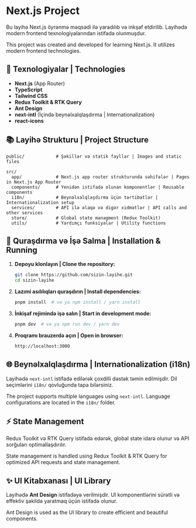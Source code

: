 # Next.js Project

Bu layihə Next.js öyrənmə məqsədi ilə yaradılıb və inkşaf etdirilib. Layihədə modern frontend texnologiyalarından istifadə olunmuşdur.

This project was created and developed for learning Next.js. It utilizes modern frontend technologies.

## 🌟 Texnologiyalar | Technologies

- **Next.js** (App Router)
- **TypeScript**
- **Tailwind CSS**
- **Redux Toolkit & RTK Query**
- **Ant Design**
- **next-intl** (İçində beynəlxalqlaşdırma | Internationalization)
- **react-icons**

## 📚 Layihə Strukturu | Project Structure

```plaintext
public/            # Şəkillər və statik fayllar | Images and static files

src/
  app/             # Next.js app router strukturunda səhifələr | Pages in Next.js App Router
  components/      # Yenidən istifadə olunan komponentlər | Reusable components
  i18n/            # Beynəlxalqlaşdırma üçün tərtibatlar | Internationalization setup
  services/        # API ilə əlaqə və digər xidmətlər | API calls and other services
  store/           # Global state managment (Redux Toolkit)
  utils/           # Yardımçı funksiyalar | Utility functions
```

## 🚀 Quraşdırma və İşə Salma | Installation & Running

1. **Depoyu klonlayın | Clone the repository:**

   ```sh
   git clone https://github.com/sizin-layihe.git
   cd sizin-layihe
   ```

2. **Lazımi asılılıqları quraşdırın | Install dependencies:**

   ```sh
   pnpm install  # və ya npm install / yarn install
   ```

3. **İnkişaf rejimində işə salın | Start in development mode:**

   ```sh
   pnpm dev  # və ya npm run dev / yarn dev
   ```

4. **Proqramı brauzerdə açın | Open in browser:**

   ```sh
   http://localhost:3000
   ```

## 🌐 Beynəlxalqlaşdırma | Internationalization (i18n)

Layihədə `next-intl` istifadə edilərək çoxdilli dəstək təmin edilmişdir. Dil seçimlərini `i18n/` qovluğunda tapa bilərsiniz.

The project supports multiple languages using `next-intl`. Language configurations are located in the `i18n/` folder.

## ⚡ State Management

Redux Toolkit və RTK Query istifadə edərək, global state idarə olunur və API sorğuları optimallaşdırılır.

State management is handled using Redux Toolkit & RTK Query for optimized API requests and state management.

## ✨ UI Kitabxanası | UI Library

Layihədə **Ant Design** istifadəyə verilmişdir. UI komponentlərini sürətli və effektiv şəkildə yaratmaq üçün istifadə olunur.

Ant Design is used as the UI library to create efficient and beautiful components.

